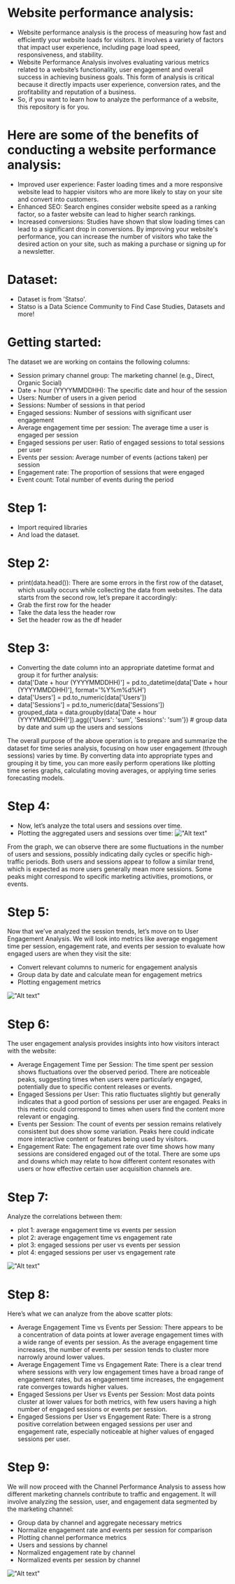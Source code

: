 # Website performance analysis:
- Website performance analysis is the process of measuring how fast and efficiently your website loads for visitors. It involves a variety of factors that impact user experience, including page load speed, responsiveness, and stability.
- Website Performance Analysis involves evaluating various metrics related to a website’s functionality, user engagement and overall success in achieving business goals. This form of analysis is critical because it directly impacts user experience, conversion rates, and the profitability and reputation of a business.
- So, if you want to learn how to analyze the performance of a website, this repository is for you.

# Here are some of the benefits of conducting a website performance analysis:
- Improved user experience: Faster loading times and a more responsive website lead to happier visitors who are more likely to stay on your site and convert into customers.
- Enhanced SEO: Search engines consider website speed as a ranking factor, so a faster website can lead to higher search rankings.
- Increased conversions: Studies have shown that slow loading times can lead to a significant drop in conversions. By improving your website's performance, you can increase the number of visitors who take the desired action on your site, such as making a purchase or signing up for a newsletter.

# Dataset: 
- Dataset is from 'Statso'.
- Statso is a Data Science Community to Find Case Studies, Datasets and more!

# Getting started:
The dataset we are working on contains the following columns:

- Session primary channel group: The marketing channel (e.g., Direct, Organic Social)
- Date + hour (YYYYMMDDHH): The specific date and hour of the session
- Users: Number of users in a given period
- Sessions: Number of sessions in that period
- Engaged sessions: Number of sessions with significant user engagement
- Average engagement time per session: The average time a user is engaged per session
- Engaged sessions per user: Ratio of engaged sessions to total sessions per user
- Events per session: Average number of events (actions taken) per session
- Engagement rate: The proportion of sessions that were engaged
- Event count: Total number of events during the period

# Step 1: 
- Import required libraries
- And load the dataset.

# Step 2:
- print(data.head()): There are some errors in the first row of the dataset, which usually occurs while collecting the data from websites. The data starts from the second row, let’s prepare it accordingly:
- Grab the first row for the header
- Take the data less the header row
- Set the header row as the df header

# Step 3:
- Converting the date column into an appropriate datetime format and group it for further analysis:
- data['Date + hour (YYYYMMDDHH)'] = pd.to_datetime(data['Date + hour (YYYYMMDDHH)'], format='%Y%m%d%H')
- data['Users'] = pd.to_numeric(data['Users'])
- data['Sessions'] = pd.to_numeric(data['Sessions'])
- grouped_data = data.groupby(data['Date + hour (YYYYMMDDHH)']).agg({'Users': 'sum', 'Sessions': 'sum'})  # group data by date and sum up the users and sessions

The overall purpose of the above operation is to prepare and summarize the dataset for time series analysis, focusing on how user engagement (through sessions) varies by time. By converting data into appropriate types and grouping it by time, you can more easily perform operations like plotting time series graphs, calculating moving averages, or applying time series forecasting models.

# Step 4:
- Now, let’s analyze the total users and sessions over time.
- Plotting the aggregated users and sessions over time:
!["Alt text"](website-performance-1.webp)

From the graph, we can observe there are some fluctuations in the number of users and sessions, possibly indicating daily cycles or specific high-traffic periods. Both users and sessions appear to follow a similar trend, which is expected as more users generally mean more sessions. Some peaks might correspond to specific marketing activities, promotions, or events.

# Step 5:
Now that we’ve analyzed the session trends, let’s move on to User Engagement Analysis. We will look into metrics like average engagement time per session, engagement rate, and events per session to evaluate how engaged users are when they visit the site:
- Convert relevant columns to numeric for engagement analysis
- Group data by date and calculate mean for engagement metrics
- Plotting engagement metrics
  
!["Alt text"](https://github.com/keerthanamg/Website_performance_analysis/blob/bb577bc3f46e17042221d27b7295b778d325c800/website-performance-2.webp)

# Step 6:
The user engagement analysis provides insights into how visitors interact with the website:
- Average Engagement Time per Session: The time spent per session shows fluctuations over the observed period. There are noticeable peaks, suggesting times when users were particularly engaged, potentially due to specific content releases or events.
- Engaged Sessions per User: This ratio fluctuates slightly but generally indicates that a good portion of sessions per user are engaged. Peaks in this metric could correspond to times when users find the content more relevant or engaging.
- Events per Session: The count of events per session remains relatively consistent but does show some variation. Peaks here could indicate more interactive content or features being used by visitors.
- Engagement Rate: The engagement rate over time shows how many sessions are considered engaged out of the total. There are some ups and downs which may relate to how different content resonates with users or how effective certain user acquisition channels are.

# Step 7:
Analyze the correlations between them:
- plot 1: average engagement time vs events per session
- plot 2: average engagement time vs engagement rate
- plot 3: engaged sessions per user vs events per session
- plot 4: engaged sessions per user vs engagement rate

!["Alt text"](website-performance-3.webp)

# Step 8:
Here’s what we can analyze from the above scatter plots:

- Average Engagement Time vs Events per Session: There appears to be a concentration of data points at lower average engagement times with a wide range of events per session. As the average engagement time increases, the number of events per session tends to cluster more narrowly around lower values.
- Average Engagement Time vs Engagement Rate: There is a clear trend where sessions with very low engagement times have a broad range of engagement rates, but as engagement time increases, the engagement rate converges towards higher values.
- Engaged Sessions per User vs Events per Session: Most data points cluster at lower values for both metrics, with few users having a high number of engaged sessions or events per session.
- Engaged Sessions per User vs Engagement Rate: There is a strong positive correlation between engaged sessions per user and engagement rate, especially noticeable at higher values of engaged sessions per user.

# Step 9:
We will now proceed with the Channel Performance Analysis to assess how different marketing channels contribute to traffic and engagement. 
It will involve analyzing the session, user, and engagement data segmented by the marketing channel:
- Group data by channel and aggregate necessary metrics
- Normalize engagement rate and events per session for comparison
- Plotting channel performance metrics
- Users and sessions by channel
- Normalized engagement rate by channel
- Normalized events per session by channel

!["Alt text"]()
